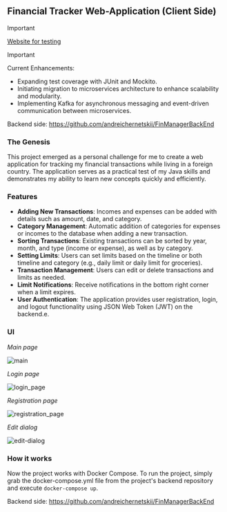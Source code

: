## Financial Tracker Web-Application (Client Side)
> [!IMPORTANT]
> [Website for testing](https://finman-project.duckdns.org/login)

> [!IMPORTANT]
> Current Enhancements:
> - Expanding test coverage with JUnit and Mockito.
> - Initiating migration to microservices architecture to enhance scalability and modularity.
> - Implementing Kafka for asynchronous messaging and event-driven communication between microservices.


Backend side: https://github.com/andreichernetskii/FinManagerBackEnd

### The Genesis
This project emerged as a personal challenge for me to create a web application for tracking my financial transactions while living in a foreign country. The application serves as a practical test of my Java skills and demonstrates my ability to learn new concepts quickly and efficiently.

### Features
- **Adding New Transactions**: Incomes and expenses can be added with details such as amount, date, and category.
- **Category Management**: Automatic addition of categories for expenses or incomes to the database when adding a new transaction.
- **Sorting Transactions**: Existing transactions can be sorted by year, month, and type (income or expense), as well as by category.
- **Setting Limits**: Users can set limits based on the timeline or both timeline and category (e.g., daily limit or daily limit for groceries).
- **Transaction Management**: Users can edit or delete transactions and limits as needed.
- **Limit Notifications**: Receive notifications in the bottom right corner when a limit expires.
- **User Authentication**: The application provides user registration, login, and logout functionality using JSON Web Token (JWT) on the backend.e.

### UI
_Main page_

![main](https://github.com/andreichernetskii/FinMangerFrontEnd/assets/73879364/cc4091b5-25a6-499c-9340-eab7e64f5efe)

_Login page_

![login_page](https://github.com/andreichernetskii/FinMangerFrontEnd/assets/73879364/56d554d1-ca70-4596-93cb-78a4825421e6)

_Registration page_

![registration_page](https://github.com/andreichernetskii/FinMangerFrontEnd/assets/73879364/bc34290a-0635-4ff4-acde-6d54f1e7f112)

_Edit dialog_ 

![edit-dialog](https://github.com/andreichernetskii/FinMangerFrontEnd/assets/73879364/0cf6fa72-ccce-437c-9eeb-6aa88eed8d26)

### How it works
Now the project works with Docker Compose. To run the project, simply grab the docker-compose.yml file from the project's backend repository and execute `docker-compose up`.

Backend side: https://github.com/andreichernetskii/FinManagerBackEnd
 
